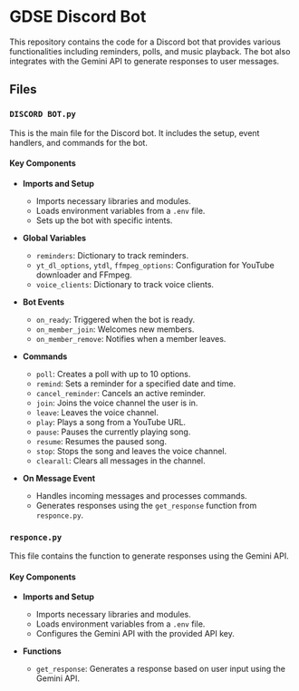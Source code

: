 # GDSE Discord Bot

This repository contains the code for a Discord bot that provides various functionalities including reminders, polls, and music playback. The bot also integrates with the Gemini API to generate responses to user messages.

## Files

### `DISCORD BOT.py`

This is the main file for the Discord bot. It includes the setup, event handlers, and commands for the bot.

#### Key Components

- **Imports and Setup**
  - Imports necessary libraries and modules.
  - Loads environment variables from a `.env` file.
  - Sets up the bot with specific intents.

- **Global Variables**
  - `reminders`: Dictionary to track reminders.
  - `yt_dl_options`, `ytdl`, `ffmpeg_options`: Configuration for YouTube downloader and FFmpeg.
  - `voice_clients`: Dictionary to track voice clients.

- **Bot Events**
  - `on_ready`: Triggered when the bot is ready.
  - `on_member_join`: Welcomes new members.
  - `on_member_remove`: Notifies when a member leaves.

- **Commands**
  - `poll`: Creates a poll with up to 10 options.
  - `remind`: Sets a reminder for a specified date and time.
  - `cancel_reminder`: Cancels an active reminder.
  - `join`: Joins the voice channel the user is in.
  - `leave`: Leaves the voice channel.
  - `play`: Plays a song from a YouTube URL.
  - `pause`: Pauses the currently playing song.
  - `resume`: Resumes the paused song.
  - `stop`: Stops the song and leaves the voice channel.
  - `clearall`: Clears all messages in the channel.

- **On Message Event**
  - Handles incoming messages and processes commands.
  - Generates responses using the `get_response` function from `responce.py`.

### `responce.py`

This file contains the function to generate responses using the Gemini API.

#### Key Components

- **Imports and Setup**
  - Imports necessary libraries and modules.
  - Loads environment variables from a `.env` file.
  - Configures the Gemini API with the provided API key.

- **Functions**
  - `get_response`: Generates a response based on user input using the Gemini API.
